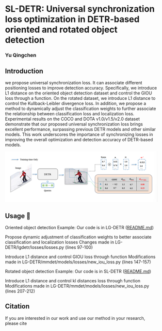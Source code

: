 # SL-DETR: Universal synchronization loss optimization in DETR-based oriented and rotated object detection
### Yu Qingchen

## Introduction
we propose universal synchronization loss. It can associate different positioning losses to improve detection accuracy. Specifically, we introduce L1 distance on the
oriented object detection dataset and control the GIOU loss through a function. On the rotated dataset, we introduce L1 distance to control the Kullback-Leibler
divergence loss. In addition, we propose a method to dynamically adjust the classification weights to further associate the relationship between classification
loss and localization loss. Experimental results on the COCO and DOTA v1.0/v1.5/v2.0 dataset demonstrate that our proposed universal synchronization
loss brings excellent performance, surpassing previous DETR models and other similar models. This work underscores the importance of synchronizing losses
in improving the overall optimization and detection accuracy of DETR-based models.

<img src="assets/sl_detr.png" >


## Usage 📖
Oriented object detection Example:
Our code is in LG-DETR ([README.md](LG-DETR%2FLGDETR%2FREADME.md))

Propose dynamic adjustment of classification weights to better associate classification and localization losses
Changes made in LG-DETR/lgdetr/losses/losses.py (lines 97-100)

Introduce L1 distance and control GIOU loss through function
Modifications made in LG-DETR/mmdet/models/losses/new_iou_loss.py (lines 147-157)

Rotated  object detection Example:
Our code is in SL-DETR ([README.md](SL-DETR%2FREADME.md))

Introduce L1 distance and control kl distances loss through function
Modifications made in LG-DETR/mmdet/models/losses/new_iou_loss.py (lines 207-212)

## Citation

If you are interested in our work and use our method in your research, please cite
